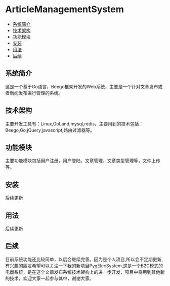 # ArticleManagementSystem






+ [系统简介](#系统简介)
+ [技术架构](#技术架构)
+ [功能模块](#功能模块)
+ [安装](#安装)
+ [用法](#用法)
+ [后续](#后续)

## 系统简介

这是一个基于Go语言，Beego框架开发的Web系统，主要是一个针对文章发布或者新闻发布进行管理的系统。

## 技术架构

主要开发工具有：Linux,GoLand,mysql,redis，主要用到的技术包括：Beego,Go,jQuery,javascript,路由过滤器等。

## 功能模块

主要功能模块包括用户注册，用户登陆，文章管理，文章类型管理等，文件上传等。

## 安装

后续更新

## 用法

后续更新

## 后续

目前系统功能还比较简单，以后会继续完善。因为是个人项目,所以会不定期更新,有兴趣的朋友希望可以关注一下我的新项目PygElecSystem,这是一个B2C模式的电商系统，是在这个文章发布系统技术架构上的进一步开发，项目中将用到其他新的技术，欢迎大家一起参与其中，谢谢大家。
